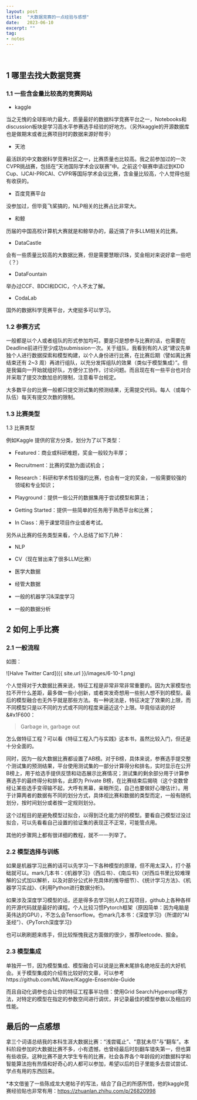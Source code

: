 ```yaml
---
layout: post
title:  "大数据竞赛的一点经验与感想"
date:   2023-06-10
excerpt: ""
tag:
- notes
---
```


<br/>

## 1 哪里去找大数据竞赛

### 1.1 一些含金量比较高的竞赛网站

* kaggle

当之无愧的全球影响力最大，质量最好的数据科学竞赛平台之一，Notebooks和discussion板块是学习高水平参赛选手经验的好地方。（另外kaggle的开源数据库也是做期末或者比赛项目时的数据来源好帮手）

* 天池

最活跃的中文数据科学竞赛社区之一，比赛质量也比较高。我之前参加过的一次CVPR挑战赛，包括在“天池国际学术会议联赛”中。之前这个联赛申请过到KDD Cup、IJCAI-PRICAI、CVPR等国际学术会议比赛，含金量比较高，个人觉得也挺有收获的。

* 百度竞赛平台

没参加过，但毕竟飞桨搞的，NLP相关的比赛占比非常大。

* 和鲸

历届的中国高校计算机大赛就是和鲸举办的，最近搞了许多LLM相关的比赛。

* DataCastle

会有一些质量比较高的大数据比赛，但是需要慧眼识珠，奖金相对来说好拿一些吧（？）

* DataFountain

举办过CCF、BDCI和DCIC，个人不太了解。

* CodaLab

国外的数据科学竞赛平台，大佬挺多可以学习。


### 1.2 参赛方式

一般都是以个人或者组队的形式参加均可。要是只是想参与比赛的话，也需要在Deadline前进行至少成功submission一次。关于组队，我看到有的人说“建议先单独个人进行数据探索和模型构建，以个人身份进行比赛，在比赛后期（譬如离比赛结束还有 2~3 周）再进行组队，以充分发挥组队的效果（类似于模型集成）”。但是我偏向一开始就组好队，方便分工协作，讨论问题。而且现在有一些平台也对合并采取了提交次数加总的限制，注意看平台规定。

大多数平台的比赛一般都只提交测试集的预测结果，无需提交代码。每人（或每个队伍）每天有提交次数的限制。

### 1.3 比赛类型

1.3 比赛类型

例如Kaggle 提供的官方分类，划分为了以下类型：

* Featured：商业或科研难题，奖金一般较为丰厚；

* Recruitment：比赛的奖励为面试机会；

* Research：科研和学术性较强的比赛，也会有一定的奖金，一般需要较强的领域和专业知识；

* Playground：提供一些公开的数据集用于尝试模型和算法；

* Getting Started：提供一些简单的任务用于熟悉平台和比赛；

* In Class：用于课堂项目作业或者考试。

另外从比赛的任务类型来看，个人总结了如下几种：

* NLP

* CV（现在冒出来了很多LLM比赛）

* 医学大数据

* 经管大数据

* 一般的机器学习&深度学习

* 一般的数据分析

## 2 如何上手比赛

### 2.1 一般流程

如图：

![Halve Twitter Card]({{ site.url }}/images/6-10-1.png)

个人觉得对于大数据比赛来说，特征工程是非常非常非常重要的。因为大家模型也拉不开什么差距，最多做一些小创新，或者突发奇想用一些别人想不到的模型。最后的模型融合也无外乎就是那些方法。有一种说法是，特征决定了效果的上限，而不同模型只是以不同的方式或不同的程度来逼近这个上限。毕竟俗话说的好&#x1F600：

> Garbage in, garbage out

怎么做特征工程？可以看《特征工程入门与实践》这本书，虽然比较入门，但还是十分全面的。

同时，因为一般大数据比赛都设置了AB榜。对于B榜，具体来说，参赛选手提交整个测试集的预测结果，平台使用测试集的一部分计算得分和排名，实时显示在公开B榜上，用于给选手提供反馈和动态展示比赛情况；测试集的剩余部分用于计算参赛选手的最终得分和排名，此即为 Private B榜，在比赛结束后揭晓（这个变数曾经让某些选手变得输不起，大呼有黑幕，亲眼所见，自己也要做好心理估计）。用于计算两者的数据有不同的划分方式，具体视比赛和数据的类型而定，一般有随机划分，按时间划分或者按一定规则划分。

这个过程目的是避免模型过拟合，以得到泛化能力好的模型。要看自己模型过没过拟合，可以先看看自己设置的验证集的表现正不正常，可能管点用。

其他的步骤网上都有很详细的教程，就不一一列举了。

### 2.2 模型选择与训练

如果是机器学习比赛的话可以先学习一下各种模型的原理，但不用太深入，打个基础就可以。mark几本书：《机器学习》（西瓜书）、《南瓜书》（对西瓜书里比较难理解的公式加以解析，以及对部分公式补充具体的推导细节）、《统计学习方法》、《机器学习实战》、《利用Python进行数据分析》。

如果涉及深度学习模型的话，还是得多去学习别人的工程项目，github上各种各样的开源代码就是最好的课程。个人比较习惯Pytorch框架（原因简单：因为电脑是英伟达的GPU），不怎么会Tensorflow。也mark几本书：《深度学习》（所谓的“AI圣经”）、《PyTorch深度学习》

也可以刷刷题来练手，但比较惭愧我这方面做的很少，推荐leetcode、掘金。

### 2.3 模型集成

单独开一节，因为模型集成、模型融合可以说是比赛末尾排名绝地反击的大好机会。关于模型集成的介绍有比较好的文章，可以参考https://github.com/MLWave/Kaggle-Ensemble-Guide

而且自动化调参也会让你的特征工程事半功倍：使用Grid Search/Hyperopt等方法，对特定的模型在指定的参数空间进行调优，并记录最佳的模型参数以及相应的性能。

##


## 最后的一点感想

拿三个词语总结我的本科生涯大数据比赛：“浅尝辄止”、“意犹未尽”与“翻车”。本科阶段参加的大数据比赛不多，小有遗憾，也曾经最后时刻翻车错失第一，但也算有些收获。这种比赛不是大学生专有的比赛，社会各界各个年龄段的对数据科学和智能算法抱有热情和好奇心的人都可以参加，希望以后的日子里能多去尝试尝试、学点有用的东西回来。

*本文借鉴了一些陈成龙大佬帖子的写法，结合了自己的所感所悟，他的kaggle竞赛经验贴也非常有用：https://zhuanlan.zhihu.com/p/26820998

